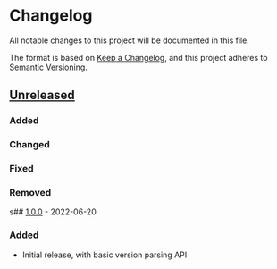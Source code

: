 # Changelog
All notable changes to this project will be documented in this file.

The format is based on [Keep a Changelog](https://keepachangelog.com/en/1.0.0/),
and this project adheres to [Semantic Versioning](https://semver.org/spec/v2.0.0.html).

## [Unreleased]
### Added

### Changed

### Fixed

### Removed

s## [1.0.0] - 2022-06-20
### Added
- Initial release, with basic version parsing API

[Unreleased]: https://github.com/pboling/gem_ver/compare/v1.0.0...HEAD
[1.0.0]: https://github.com/pboling/gem_ver/compare/a3055964517c159bf214712940982034b75264be...v1.0.0
